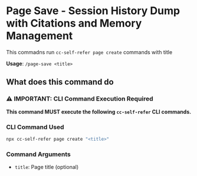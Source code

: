 # Page Save - Session History Dump with Citations and Memory Management

This commadns run `cc-self-refer page create` commands with title

**Usage**: `/page-save <title>`

## What does this command do

### ⚠️ IMPORTANT: CLI Command Execution Required

**This command MUST execute the following `cc-self-refer` CLI commands.**

### CLI Command Used

```bash
npx cc-self-refer page create "<title>"
```

### Command Arguments
- `title`: Page title (optional)
